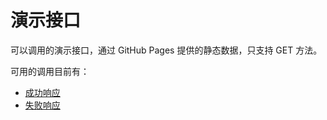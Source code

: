 # 演示接口

可以调用的演示接口，通过 GitHub Pages 提供的静态数据，只支持 GET 方法。

可用的调用目前有：

* [成功响应](success.json)
* [失败响应](failure.json)
